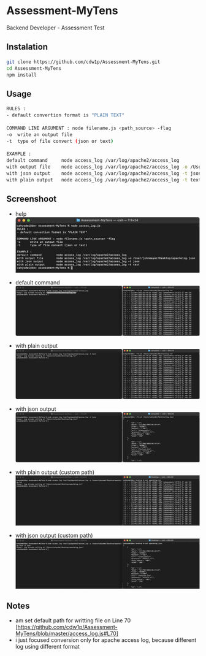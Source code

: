 # Assessment-MyTens
Backend Developer - Assessment Test

## Instalation
```bash
git clone https://github.com/cdw1p/Assessment-MyTens.git
cd Assessment-MyTens
npm install
```

## Usage
```bash
RULES :
- default convertion format is "PLAIN TEXT"

COMMAND LINE ARGUMENT : node filename.js <path_source> -flag
-o	write an output file
-t	type of file convert (json or text)

EXAMPLE :
default command		node access_log /var/log/apache2/access_log
with output file	node access_log /var/log/apache2/access_log -o /User/johnmayer/Desktop/apachelog.json
with json output	node access_log /var/log/apache2/access_log -t json
with plain output	node access_log /var/log/apache2/access_log -t text
```

## Screenshoot
- help
![images](/screenshoot/1.png?raw=true)

- default command
![images](/screenshoot/2.png?raw=true)

- with plain output
![images](/screenshoot/4.png?raw=true)

- with json output
![images](/screenshoot/3.png?raw=true)

- with plain output (custom path)
![images](/screenshoot/5.png?raw=true)

- with json output (custom path)
![images](/screenshoot/6.png?raw=true)

## Notes
- am set default path for writting file on Line 70 [https://github.com/cdw1p/Assessment-MyTens/blob/master/access_log.js#L70]
- i just focused conversion only for apache access log, because different log using different format

